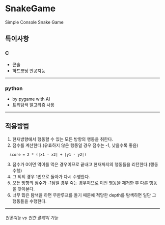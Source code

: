 SnakeGame
=========

Simple Console Snake Game

## 특이사항
### C
- 콘솔
- 하드코딩 인공지능
***
### python
- by pygame with AI
- 트리탐색 알고리즘 사용
***
## 적용방법
1. 현재방향에서 행동할 수 있는 모든 방향의 행동을 취한다.
2. 점수를 계산한다.(유효하지 않은 행동일 경우 점수는 -1, 낮을수록 좋음)

```
  score = 2 * (|x1 - x2| + |y1 - y2|)
```

3. 점수가 0이면 먹이를 먹은 경우이므로 끝내고 현재까지의 행동들을 리턴한다.(행동 수행)
4. 그 외의 경우 1번으로 돌아가 다시 수행한다.
5. 모든 방향의 점수가 -1점일 경우 죽는 경우이므로 이전 행동을 제거한 후 다른 행동을 찾아본다.
6. 너무 많은 탐색을 하면 무한루프를 돌기 때문에 적당한 depth를 탐색하면 일단 그 행동들을 수행한다.
***

###### 인공지능 vs 인간 플레이 가능
